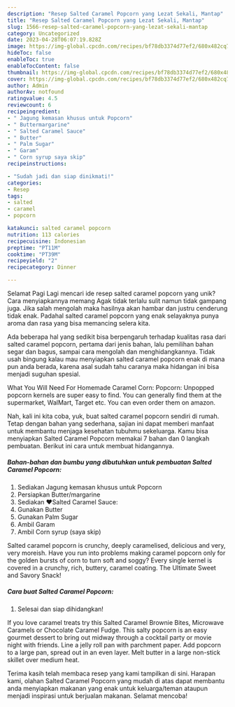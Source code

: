 ```yaml
---
description: "Resep Salted Caramel Popcorn yang Lezat Sekali, Mantap"
title: "Resep Salted Caramel Popcorn yang Lezat Sekali, Mantap"
slug: 1566-resep-salted-caramel-popcorn-yang-lezat-sekali-mantap
category: Uncategorized
date: 2023-04-28T06:07:19.828Z
image: https://img-global.cpcdn.com/recipes/bf78db3374d77ef2/680x482cq70/salted-caramel-popcorn-foto-resep-utama.jpg
hideToc: false
enableToc: true
enableTocContent: false
thumbnail: https://img-global.cpcdn.com/recipes/bf78db3374d77ef2/680x482cq70/salted-caramel-popcorn-foto-resep-utama.jpg
cover: https://img-global.cpcdn.com/recipes/bf78db3374d77ef2/680x482cq70/salted-caramel-popcorn-foto-resep-utama.jpg
author: Admin
authorAv: notfound
ratingvalue: 4.5
reviewcount: 6
recipeingredient:
- " Jagung kemasan khusus untuk Popcorn"
- " Buttermargarine"
- " Salted Caramel Sauce"
- " Butter"
- " Palm Sugar"
- " Garam"
- " Corn syrup saya skip"
recipeinstructions:

- "Sudah jadi dan siap dinikmati!"
categories:
- Resep
tags:
- salted
- caramel
- popcorn

katakunci: salted caramel popcorn 
nutrition: 113 calories
recipecuisine: Indonesian
preptime: "PT11M"
cooktime: "PT39M"
recipeyield: "2"
recipecategory: Dinner

---
```



Selamat Pagi Lagi mencari ide resep salted caramel popcorn yang unik? Cara menyiapkannya memang Agak tidak terlalu sulit namun tidak gampang juga. Jika salah mengolah maka hasilnya akan hambar dan justru cenderung tidak enak. Padahal salted caramel popcorn yang enak selayaknya punya aroma dan rasa yang bisa memancing selera kita.


Ada beberapa hal yang sedikit bisa berpengaruh terhadap kualitas rasa dari salted caramel popcorn, pertama dari jenis bahan, lalu pemilihan bahan segar dan bagus, sampai cara mengolah dan menghidangkannya. Tidak usah bingung kalau mau menyiapkan salted caramel popcorn enak di mana pun anda berada, karena asal sudah tahu caranya maka hidangan ini bisa menjadi suguhan spesial.

What You Will Need For Homemade Caramel Corn: Popcorn: Unpopped popcorn kernels are super easy to find. You can generally find them at the supermarket, WalMart, Target etc. You can even order them on amazon.


Nah, kali ini kita coba, yuk, buat salted caramel popcorn sendiri di rumah. Tetap dengan bahan yang sederhana, sajian ini dapat memberi manfaat untuk membantu menjaga kesehatan tubuhmu sekeluarga. Kamu bisa menyiapkan Salted Caramel Popcorn memakai 7 bahan dan 0 langkah pembuatan. Berikut ini cara untuk membuat hidangannya.

<!--inarticleads1-->

##### Bahan-bahan dan bumbu yang dibutuhkan untuk pembuatan Salted Caramel Popcorn:

1. Sediakan  Jagung kemasan khusus untuk Popcorn
1. Persiapkan  Butter/margarine
1. Sediakan  ❤️Salted Caramel Sauce:
1. Gunakan  Butter
1. Gunakan  Palm Sugar
1. Ambil  Garam
1. Ambil  Corn syrup (saya skip)


Salted caramel popcorn is crunchy, deeply caramelised, delicious and very, very moreish. Have you run into problems making caramel popcorn only for the golden bursts of corn to turn soft and soggy? Every single kernel is covered in a crunchy, rich, buttery, caramel coating. The Ultimate Sweet and Savory Snack! 

<!--inarticleads2-->

##### Cara buat Salted Caramel Popcorn:


1. Selesai dan siap dihidangkan!

If you love caramel treats try this Salted Caramel Brownie Bites, Microwave Caramels or Chocolate Caramel Fudge. This salty popcorn is an easy gourmet dessert to bring out midway through a cocktail party or movie night with friends. Line a jelly roll pan with parchment paper. Add popcorn to a large pan, spread out in an even layer. Melt butter in a large non-stick skillet over medium heat. 

Terima kasih telah membaca resep yang kami tampilkan di sini. Harapan kami, olahan Salted Caramel Popcorn yang mudah di atas dapat membantu anda menyiapkan makanan yang enak untuk keluarga/teman ataupun menjadi inspirasi untuk berjualan makanan. Selamat mencoba!
